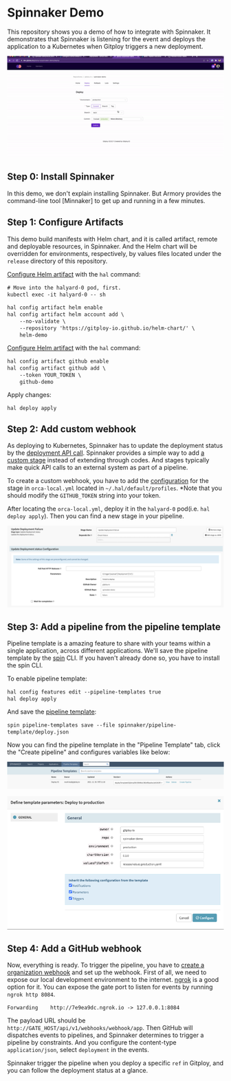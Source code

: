 # Spinnaker Demo

This repository shows you a demo of how to integrate with Spinnaker. It demonstrates that Spinnaker is listening for the event and deploys the application to a Kubernetes when Gitploy triggers a new deployment. 

![Demo](./docs/images/demo.gif)

## Step 0: Install Spinnaker

In this demo, we don't explain installing Spinnaker. But Armory provides the command-line tool [Minnaker] to get up and running in a few minutes.

## Step 1: Configure Artifacts

This demo build manifests with Helm chart, and it is called artifact, remote and deployable resources, in Spinnaker. And the Helm chart will be overridden for environments, respectively, by values files located under the `release` directory of this repository.

[Configure Helm artifact](https://spinnaker.io/docs/setup/other_config/artifacts/helm/) with the `hal` command:

```shell
# Move into the halyard-0 pod, first.
kubectl exec -it halyard-0 -- sh
```

```shell
hal config artifact helm enable
hal config artifact helm account add \
    --no-validate \
    --repository 'https://gitploy-io.github.io/helm-chart/' \
    helm-demo
```

[Configure Helm artifact](https://spinnaker.io/docs/setup/other_config/artifacts/github/) with the `hal` command:

```shell
hal config artifact github enable
hal config artifact github add \
    --token YOUR_TOKEN \
    github-demo

```

Apply changes:

```shell
hal deploy apply
```

## Step 2: Add custom webhook

As deploying to Kubernetes, Spinnaker has to update the deployment status by the [deployment API call](https://docs.github.com/en/rest/reference/deployments#create-a-deployment-status). Spinnaker provides a simple way to add [a custom stage](https://spinnaker.io/docs/guides/operator/custom-webhook-stages/) instead of extending through codes. And stages typically make quick API calls to an external system as part of a pipeline.

To create a custom webhook, you have to add the [configuration](./spinnaker/.hal/default/profiles/orca-local.yml) for the stage in `orca-local.yml` located in `~/.hal/default/profiles`. *Note that you should modify the `GITHUB_TOKEN` string into your token.

After locating the `orca-local.yml`, deploy it in the `halyard-0` pod(i.e. `hal deploy apply`). Then you can find a new stage in your pipeline.

![Custom Webhook](./docs/images/custom-webhook.png)

## Step 3: Add a pipeline from the pipeline template

Pipeline template is a amazing feature to share with your teams within a single application, across different applications. We'll save the pipeline template by the [spin](https://spinnaker.io/docs/guides/spin/) CLI. If you haven't already done so, you have to install the spin CLI.

To enable pipeline template:

```shell
hal config features edit --pipeline-templates true
hal deploy apply
```

And save the [pipeline template](./spinnaker/pipeline-template/deploy.json):

```shell
spin pipeline-templates save --file spinnaker/pipeline-template/deploy.json
```

Now you can find the pipeline template in the "Pipeline Template" tab, click the "Create pipeline" and configures variables like below:

![Pipeline Template Tab](./docs/images/pipeline-template-tab.png)

![Pipeline Template](./docs/images/pipeline-template.png)

## Step 4: Add a GitHub webhook

Now, everything is ready. To trigger the pipeline, you have to [create a organization webhook](https://docs.github.com/en/developers/webhooks-and-events/webhooks/creating-webhooks) and set up the webhook. First of all, we need to expose our local development environment to the internet. [ngrok](https://ngrok.com/download) is a good option for it. You can expose the gate port to listen for events by running `ngrok http 8084`.

```shell
Forwarding    http://7e9ea9dc.ngrok.io -> 127.0.0.1:8084
```

The payload URL should be `http://GATE_HOST/api/v1/webhooks/webhook/app`. Then GitHub will dispatches events to pipelines, and Spinnaker determines to trigger a pipeline by constraints. And you configure the content-type `application/json`, select `deployment` in the events.

Spinnaker trigger the pipeline when you deploy a specific `ref` in Gitploy, and you can follow the deployment status at a glance.